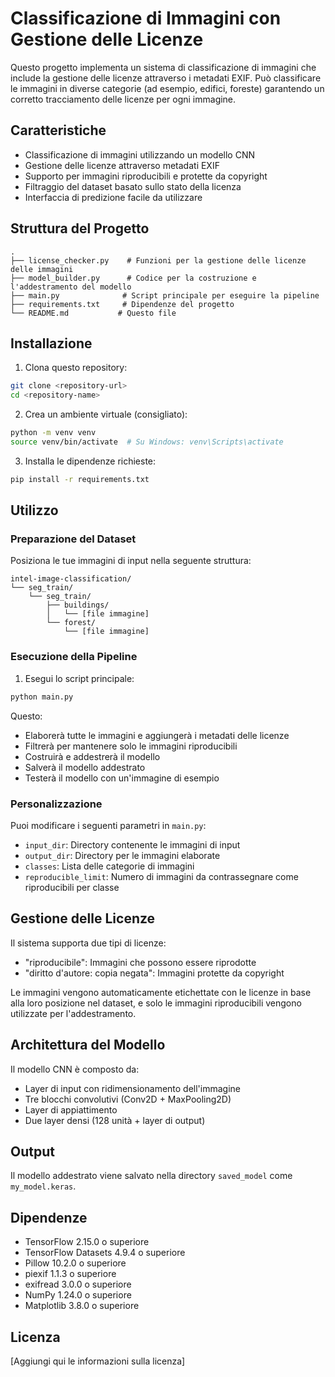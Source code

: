 # Classificazione di Immagini con Gestione delle Licenze

Questo progetto implementa un sistema di classificazione di immagini che include la gestione delle licenze attraverso i metadati EXIF. Può classificare le immagini in diverse categorie (ad esempio, edifici, foreste) garantendo un corretto tracciamento delle licenze per ogni immagine.

## Caratteristiche

- Classificazione di immagini utilizzando un modello CNN
- Gestione delle licenze attraverso metadati EXIF
- Supporto per immagini riproducibili e protette da copyright
- Filtraggio del dataset basato sullo stato della licenza
- Interfaccia di predizione facile da utilizzare

## Struttura del Progetto

```
.
├── license_checker.py    # Funzioni per la gestione delle licenze delle immagini
├── model_builder.py      # Codice per la costruzione e l'addestramento del modello
├── main.py              # Script principale per eseguire la pipeline
├── requirements.txt     # Dipendenze del progetto
└── README.md           # Questo file
```

## Installazione

1. Clona questo repository:
```bash
git clone <repository-url>
cd <repository-name>
```

2. Crea un ambiente virtuale (consigliato):
```bash
python -m venv venv
source venv/bin/activate  # Su Windows: venv\Scripts\activate
```

3. Installa le dipendenze richieste:
```bash
pip install -r requirements.txt
```

## Utilizzo

### Preparazione del Dataset

Posiziona le tue immagini di input nella seguente struttura:
```
intel-image-classification/
└── seg_train/
    └── seg_train/
        ├── buildings/
        │   └── [file immagine]
        └── forest/
            └── [file immagine]
```

### Esecuzione della Pipeline

1. Esegui lo script principale:
```bash
python main.py
```

Questo:
- Elaborerà tutte le immagini e aggiungerà i metadati delle licenze
- Filtrerà per mantenere solo le immagini riproducibili
- Costruirà e addestrerà il modello
- Salverà il modello addestrato
- Testerà il modello con un'immagine di esempio

### Personalizzazione

Puoi modificare i seguenti parametri in `main.py`:
- `input_dir`: Directory contenente le immagini di input
- `output_dir`: Directory per le immagini elaborate
- `classes`: Lista delle categorie di immagini
- `reproducible_limit`: Numero di immagini da contrassegnare come riproducibili per classe

## Gestione delle Licenze

Il sistema supporta due tipi di licenze:
- "riproducibile": Immagini che possono essere riprodotte
- "diritto d'autore: copia negata": Immagini protette da copyright

Le immagini vengono automaticamente etichettate con le licenze in base alla loro posizione nel dataset, e solo le immagini riproducibili vengono utilizzate per l'addestramento.

## Architettura del Modello

Il modello CNN è composto da:
- Layer di input con ridimensionamento dell'immagine
- Tre blocchi convolutivi (Conv2D + MaxPooling2D)
- Layer di appiattimento
- Due layer densi (128 unità + layer di output)

## Output

Il modello addestrato viene salvato nella directory `saved_model` come `my_model.keras`.

## Dipendenze

- TensorFlow 2.15.0 o superiore
- TensorFlow Datasets 4.9.4 o superiore
- Pillow 10.2.0 o superiore
- piexif 1.1.3 o superiore
- exifread 3.0.0 o superiore
- NumPy 1.24.0 o superiore
- Matplotlib 3.8.0 o superiore

## Licenza

[Aggiungi qui le informazioni sulla licenza] 